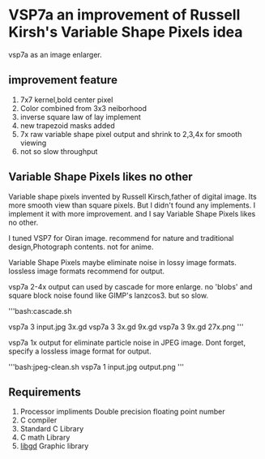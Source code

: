 # VSP7a an improvement of Russell Kirsh's Variable Shape Pixels idea

vsp7a as an image enlarger.

## improvement feature

1. 7x7 kernel,bold center pixel
1. Color combined from 3x3 neiborhood
1. inverse square law of lay implement
1. new trapezoid masks added
1. 7x raw variable shape pixel output and shrink to 2,3,4x for smooth viewing
1. not so slow throughput

## Variable Shape Pixels likes no other

Variable shape pixels invented by Russell Kirsch,father of digital image.
Its more smooth view than square pixels.
But I didn't found any implements.
I implement it with more improvement.
and I say Variable Shape Pixels likes no other.

I tuned VSP7 for Oiran image. recommend for nature and traditional design,Photograph contents. not for anime.

Variable Shape Pixels maybe eliminate noise in lossy image formats.
lossless image formats recommend for output.

vsp7a 2-4x output can used by cascade for more enlarge.
no 'blobs' and square block noise found like GIMP's lanzcos3.
but so slow.

'''bash:cascade.sh

vsp7a 3 input.jpg 3x.gd
vsp7a 3 3x.gd 9x.gd
vsp7a 3 9x.gd 27x.png
'''

vsp7a 1x output for eliminate particle noise in JPEG image.
Dont forget, specify a lossless image format for output.

'''bash:jpeg-clean.sh
vsp7a 1 input.jpg output.png
'''


## Requirements

1. Processor impliments Double precision floating point number
1. C compiler
1. Standard C Library
1. C math Library
1. [libgd](https://libgd.github.io) Graphic library
